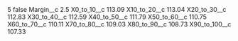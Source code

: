 <?xml version="1.0" encoding="UTF-8"?>
<CustomMetadata xmlns="http://soap.sforce.com/2006/04/metadata" xmlns:xsi="http://www.w3.org/2001/XMLSchema-instance" xmlns:xsd="http://www.w3.org/2001/XMLSchema">
    <label>5</label>
    <protected>false</protected>
    <values>
        <field>Margin__c</field>
        <value xsi:type="xsd:double">2.5</value>
    </values>
    <values>
        <field>X0_to_10__c</field>
        <value xsi:type="xsd:double">113.09</value>
    </values>
    <values>
        <field>X10_to_20__c</field>
        <value xsi:type="xsd:double">113.04</value>
    </values>
    <values>
        <field>X20_to_30__c</field>
        <value xsi:type="xsd:double">112.83</value>
    </values>
    <values>
        <field>X30_to_40__c</field>
        <value xsi:type="xsd:double">112.59</value>
    </values>
    <values>
        <field>X40_to_50__c</field>
        <value xsi:type="xsd:double">111.79</value>
    </values>
    <values>
        <field>X50_to_60__c</field>
        <value xsi:type="xsd:double">110.75</value>
    </values>
    <values>
        <field>X60_to_70__c</field>
        <value xsi:type="xsd:double">110.11</value>
    </values>
    <values>
        <field>X70_to_80__c</field>
        <value xsi:type="xsd:double">109.03</value>
    </values>
    <values>
        <field>X80_to_90__c</field>
        <value xsi:type="xsd:double">108.73</value>
    </values>
    <values>
        <field>X90_to_100__c</field>
        <value xsi:type="xsd:double">107.33</value>
    </values>
</CustomMetadata>
